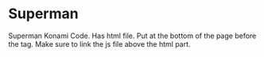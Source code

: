 Superman
========

Superman Konami Code. Has html file. Put at the bottom of the page before the </body> tag. Make sure to link the js file above the html part.

